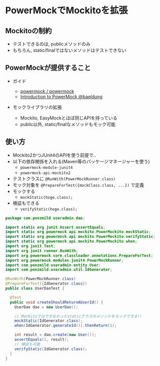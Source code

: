 # PowerMockでMockitoを拡張

## Mockitoの制約

- テストできるのは, publicメソッドのみ
- もちろん, static/finalではないメソッドはテストできない

## PowerMockが提供すること

- ガイド
  - [powermock / powermock](https://github.com/powermock/powermock)
  - [Introduction to PowerMock @baeldung](https://www.baeldung.com/intro-to-powermock)

- モックライブラリの拡張
  - Mockito, EasyMockとほぼ同じAPIを持っている
  - public以外, static/finalなメソッドもモック可能

## 使い方

- Mockito2かつJUnit4のAPIを使う前提で..
- 以下の依存関係を入れる(Maven等のパッケージマネージャーを使う)
  - `powermock-module-junit4`
  - `powermock-api-mockito2`
- テストクラスに `@RunWith(PowerMockRunner.class)`
- モック対象を `@PrepareForTest({mockClass.class, ...})` で定義
- モックする
  - `mockStatic(hoge.class);`
- 検証もできる
  - `verifyStatic(hoge.class);`

```java
package com.ponzmild.useradmin.dao;

import static org.junit.Assert.assertEquals;
import static org.powermock.api.mockito.PowerMockito.mockStatic;
import static org.powermock.api.mockito.PowerMockito.verifyStatic;
import static org.powermock.api.mockito.PowerMockito.when;
import org.junit.Test;
import org.junit.runner.RunWith;
import org.powermock.core.classloader.annotations.PrepareForTest;
import org.powermock.modules.junit4.PowerMockRunner;
import com.ponzmild.useradmin.entity.User;
import com.ponzmild.useradmin.util.IdGenerator;

@RunWith(PowerMockRunner.class)
@PrepareForTest({IdGenerator.class})
public class UserDaoTest {

  @Test
  public void createShouldReturnAUserId() {
    UserDao dao = new UserDao();

    // Mockitoではできなかったstaticクラスのメソッドをモックできる!!
    mockStatic(IdGenerator.class);
    when(IdGenerator.generateId()).thenReturn(1);

    int result = dao.create(new User());
    assertEquals(1, result);
    // 検証も可能
    verifyStatic(IdGenerator.class);
  }
}
```